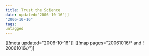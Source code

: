 ```yaml
---
title: Trust the Science
date: updated="2006-10-16"]]
"2006-10-16"
tags:
untagged
---
```

[[!meta updated="2006-10-16"]]
[[!map pages="20061016/* and ! 20061016/*/*"]]
